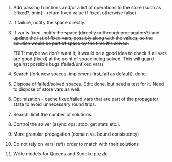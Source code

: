 1. Add passing functions and/or a list of operations to the store
 (such as [:fixed?, :min] - return fixed value if fixed, otherwise false)
2. If failure, notify the space directly.
3. If var is fixed, ~~notify the space (directly or through propagators?) and update the list of fixed vars,
    possibly along with the values, so the solution would be part of space by the time it's solved.~~
   
    EDIT: maybe we don't want it; it would be a good idea to check if all vars are good (fixed) at the point of space being solved. This will guard against possible bugs (failed/unfixed vars).
5. ~~Search (fork new spaces, implement first_fail as default).~~ done. 
6. Dispose of failed/solved spaces. Edit: done, but need a test for it. Need to dispose of store vars as well.
7. Optimization - cache fixed/failed vars that are part of the propagator state to avoid unnecessary round trips.
8. Search: limit the number of solutions.
9. Control the solver (async ops: stop, get stats etc.).
10. More granular propagation (domain vs. bound consistency) 

11. Do not rely on vars' ref() order to match with their solutions

12. Write models for Queens and Sudoku puzzle
